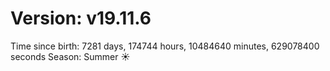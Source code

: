 # Version: v19.11.6
Time since birth: 7281 days, 174744 hours, 10484640 minutes, 629078400 seconds
Season: Summer ☀️
